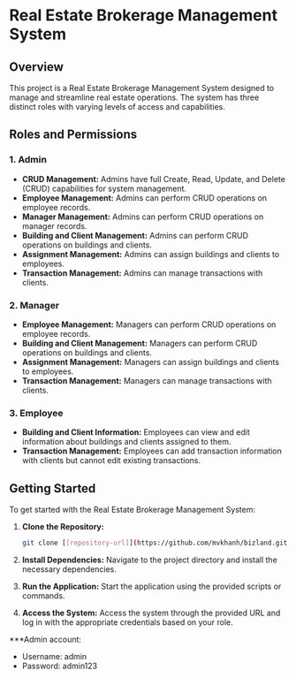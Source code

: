 # Real Estate Brokerage Management System

## Overview

This project is a Real Estate Brokerage Management System designed to manage and streamline real estate operations. The system has three distinct roles with varying levels of access and capabilities.

## Roles and Permissions

### 1. Admin

- **CRUD Management:** Admins have full Create, Read, Update, and Delete (CRUD) capabilities for system management.
- **Employee Management:** Admins can perform CRUD operations on employee records.
- **Manager Management:** Admins can perform CRUD operations on manager records.
- **Building and Client Management:** Admins can perform CRUD operations on buildings and clients.
- **Assignment Management:** Admins can assign buildings and clients to employees.
- **Transaction Management:** Admins can manage transactions with clients.

### 2. Manager

- **Employee Management:** Managers can perform CRUD operations on employee records.
- **Building and Client Management:** Managers can perform CRUD operations on buildings and clients.
- **Assignment Management:** Managers can assign buildings and clients to employees.
- **Transaction Management:** Managers can manage transactions with clients.

### 3. Employee

- **Building and Client Information:** Employees can view and edit information about buildings and clients assigned to them.
- **Transaction Management:** Employees can add transaction information with clients but cannot edit existing transactions.

## Getting Started

To get started with the Real Estate Brokerage Management System:

1. **Clone the Repository:**

   ```bash
   git clone [[repository-url]](https://github.com/mvkhanh/bizland.git)

2. **Install Dependencies:**
Navigate to the project directory and install the necessary dependencies.
3. **Run the Application:**
Start the application using the provided scripts or commands.
4. **Access the System:**
Access the system through the provided URL and log in with the appropriate credentials based on your role.

***Admin account:
- Username: admin
- Password: admin123
